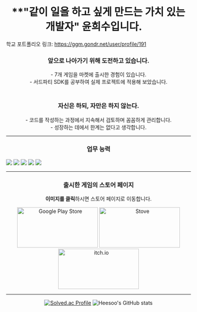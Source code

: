 # <center>**"같이 일을 하고 싶게 만드는 가치 있는 개발자"  **윤희수**입니다.ㅤ</center>
학교 포트폴리오 링크: https://ggm.gondr.net/user/profile/191

### <center>앞으로 나아가기 위해 **도전**하고 있습니다.</br>
<center> - 7개 게임을 마켓에 출시한 경험이 있습니다. </br>
- 서드파티 SDK를 공부하여 실제 프로젝트에 적용해 보았습니다.</br>

### <center></br>**자신**은 하되, **자만**은 하지 않는다.</br>
<center> - 코드를 작성하는 과정에서 지속해서 검토하며 꼼꼼하게 관리합니다.  </br>
- 성장하는 데에서 한계는 없다고 생각합니다. </br>

***
### <center>업무 능력
<p align="left">
 <img src="https://img.shields.io/badge/-Unity-black?logo=Unity&logoColor=white">
 <img src="https://img.shields.io/badge/-C%23-512BD4?logo=csharp&logoColor=white">
 <img src="https://img.shields.io/badge/C++-00599C?style=badge&logo=Cplusplus&logoColor=white">
 <img src="https://img.shields.io/badge/-Git-red?logo=git&logoColor=white">
 <img src="https://img.shields.io/badge/-GitHub-black?logo=github&logoColor=white">

</p>

***
### <center>출시한 게임의 스토어 페이지</br>
**이미지를 클릭**하시면 스토어 페이지로 이동합니다.
<div style="text-align:center;">
  <a href="https://play.google.com/store/apps/developer?id=Team1243"><img src="https://cdn.discordapp.com/attachments/1004271251071717499/1234759898991038535/wezTMTzrIwQSAAAAABJRU5ErkJggg.png?ex=6631e744&is=663095c4&hm=52ee06536f644bef043b75890d32a9058c6ce97b709d769ee83185197a14968e&=&format=webp&quality=lossless&width=160&height=75" alt="Google Play Store" style="width:220px;height:110px;"></a>
  <a href="https://store.onstove.com/ko/games/2914"><img src="https://media.discordapp.net/attachments/1004271251071717499/1234760849143365662/image.png?ex=6631e827&is=663096a7&hm=1cce95f109d208f23ab97dd30af2c7a6467f7cae578979d5b714b3d429a0e182&=&format=webp&quality=lossless&width=320&height=150" alt="Stove" style="width:220px;height:110px;"></a>
  <a href="https://heesoo1114.itch.io/mirror-world"><img src="https://cdn.discordapp.com/attachments/1004271251071717499/1234765466279612466/image.png?ex=6631ec73&is=66309af3&hm=d4c7f7fb7ce7aa7bf46573828be190ed3d371d518b5bacb4ba3617b386d23d74&=&format=webp&quality=lossless&width=144&height=80" alt="itch.io" style="width:220px;height:110px;"></a>
</div>



- - -


[![Solved.ac Profile](http://mazassumnida.wtf/api/v2/generate_badge?boj=heesoo1114)](https://solved.ac/heesoo1114/)
![Heesoo's GitHub stats](https://github-readme-stats.vercel.app/api?username=heesoo1114&show_icons=true&theme=radical)
